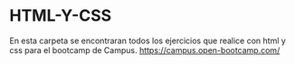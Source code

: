 # HTML-Y-CSS
En esta carpeta se encontraran todos los ejercicios que realice con html y css para el bootcamp de Campus.
https://campus.open-bootcamp.com/
